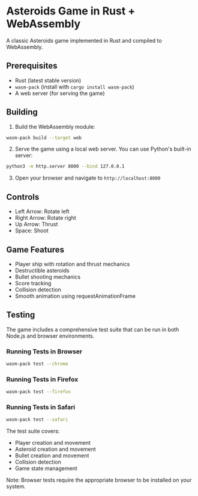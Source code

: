 # Asteroids Game in Rust + WebAssembly

A classic Asteroids game implemented in Rust and compiled to WebAssembly.

## Prerequisites

- Rust (latest stable version)
- `wasm-pack` (install with `cargo install wasm-pack`)
- A web server (for serving the game)

## Building

1. Build the WebAssembly module:
```bash
wasm-pack build --target web
```

2. Serve the game using a local web server. You can use Python's built-in server:
```bash
python3 -m http.server 8000 --bind 127.0.0.1
```

3. Open your browser and navigate to `http://localhost:8000`

## Controls

- Left Arrow: Rotate left
- Right Arrow: Rotate right
- Up Arrow: Thrust
- Space: Shoot

## Game Features

- Player ship with rotation and thrust mechanics
- Destructible asteroids
- Bullet shooting mechanics
- Score tracking
- Collision detection
- Smooth animation using requestAnimationFrame

## Testing

The game includes a comprehensive test suite that can be run in both Node.js and browser environments.

### Running Tests in Browser

```bash
wasm-pack test --chrome
```

### Running Tests in Firefox

```bash
wasm-pack test --firefox
```

### Running Tests in Safari

```bash
wasm-pack test --safari
```

The test suite covers:
- Player creation and movement
- Asteroid creation and movement
- Bullet creation and movement
- Collision detection
- Game state management

Note: Browser tests require the appropriate browser to be installed on your system. 
